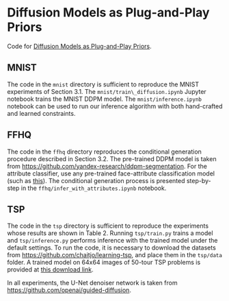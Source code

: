 # Diffusion Models as Plug-and-Play Priors
Code for [Diffusion Models as Plug-and-Play Priors](https://arxiv.org/abs/2206.09012).

## MNIST
The code in the `mnist` directory is sufficient to reproduce the MNIST experiments of Section 3.1. The `mnist/train\_diffusion.ipynb` Jupyter notebook trains the MNIST DDPM model. The `mnist/inference.ipynb` notebook can be used to run our inference algorithm with both hand-crafted and learned constraints.

## FFHQ
The code in the `ffhq` directory reproduces the conditional generation procedure described in Section 3.2. The pre-trained DDPM model is taken from https://github.com/yandex-research/ddpm-segmentation. For the attribute classifier, use any pre-trained face-attribute classification model (such as [this](https://github.com/Hawaii0821/FaceAttr-Analysis)). The conditional generation process is presented step-by-step in the `ffhq/infer_with_attributes.ipynb` notebook.

## TSP 
The code in the `tsp` directory is sufficient to reproduce the experiments whose results are shown in Table 2. Running `tsp/train.py` trains a model and `tsp/inference.py` performs inference with the trained model under the default settings. To run the code, it is necessary to download the datasets from https://github.com/chaitjo/learning-tsp, and place them in the `tsp/data` folder. A trained model on 64x64 images of 50-tour TSP problems is provided at [this download link](https://drive.google.com/file/d/1JEQsGmM-qpkqICtz2MdhF78ysFYPGFBM/view?usp=sharing).

In all experiments, the U-Net denoiser network is taken from https://github.com/openai/guided-diffusion.
